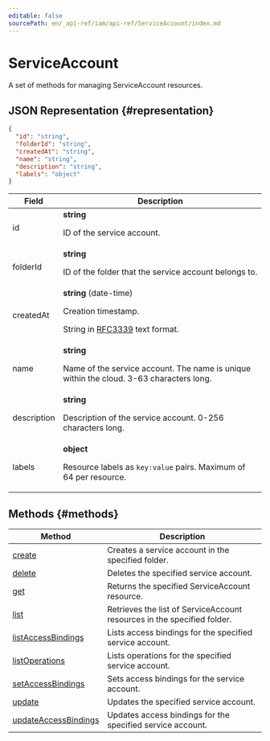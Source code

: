 ```yaml
---
editable: false
sourcePath: en/_api-ref/iam/api-ref/ServiceAccount/index.md
---
```


# ServiceAccount
A set of methods for managing ServiceAccount resources.
## JSON Representation {#representation}
```json 
{
  "id": "string",
  "folderId": "string",
  "createdAt": "string",
  "name": "string",
  "description": "string",
  "labels": "object"
}
```
 
Field | Description
--- | ---
id | **string**<br><p>ID of the service account.</p> 
folderId | **string**<br><p>ID of the folder that the service account belongs to.</p> 
createdAt | **string** (date-time)<br><p>Creation timestamp.</p> <p>String in <a href="https://www.ietf.org/rfc/rfc3339.txt">RFC3339</a> text format.</p> 
name | **string**<br><p>Name of the service account. The name is unique within the cloud. 3-63 characters long.</p> 
description | **string**<br><p>Description of the service account. 0-256 characters long.</p> 
labels | **object**<br><p>Resource labels as ``key:value`` pairs. Maximum of 64 per resource.</p> 

## Methods {#methods}
Method | Description
--- | ---
[create](create.md) | Creates a service account in the specified folder.
[delete](delete.md) | Deletes the specified service account.
[get](get.md) | Returns the specified ServiceAccount resource.
[list](list.md) | Retrieves the list of ServiceAccount resources in the specified folder.
[listAccessBindings](listAccessBindings.md) | Lists access bindings for the specified service account.
[listOperations](listOperations.md) | Lists operations for the specified service account.
[setAccessBindings](setAccessBindings.md) | Sets access bindings for the service account.
[update](update.md) | Updates the specified service account.
[updateAccessBindings](updateAccessBindings.md) | Updates access bindings for the specified service account.